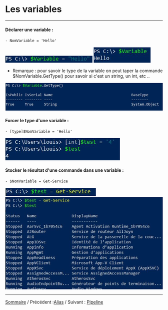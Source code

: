 # Les variables 
***
#### Déclarer une variable : 
    - NomVariable = 'Hello'

![](ressources/Variables.jpg)
![](ressources/testvariables.jpg)


  - Remarque : pour savoir le type de la variable on peut taper la commande $NomVariable.GetType() pour savoir si c'est un string, un int, etc .. 

![](ressources/typevariables.jpg)

#### Forcer le type d'une variable : 
    - [type]$NomVariable = 'Hello' 

![](ressources/Capture.jpg)

#### Stocker le résultat d'une commande dans une variable : 
    - $NomVariable = Get-Service 
![](ressources/cmddansunevariables.jpg)
![](ressources/cmd.jpg)

*** 

[Sommaire](README.md) / Précédent :[Alias](alias.md) / Suivant : [Pipeline](pipeline.md)